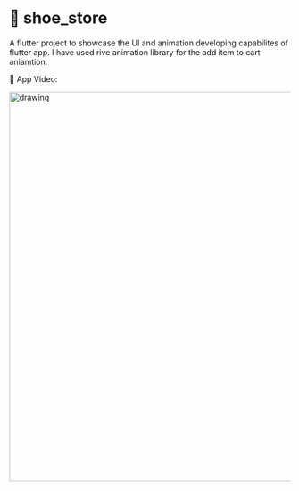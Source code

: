 # :shoe: shoe_store

A flutter project to showcase the UI and animation developing capabilites of flutter app.
I have used rive animation library for the add item to cart aniamtion.

:movie_camera: App Video: 



<img src="https://github.com/suryaa62/Show-Store/blob/master/AppGif.gif" alt="drawing" width="700"/>
